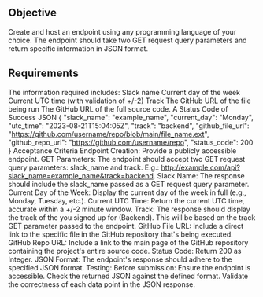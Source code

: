 ## Objective
Create and host an endpoint using any programming language of your choice.
The endpoint should take two GET request query parameters and return specific information in JSON format.

## Requirements
The information required includes:
Slack name
Current day of the week
Current UTC time (with validation of +/-2)
Track
The GitHub URL of the file being run
The GitHub URL of the full source code.
A  Status Code of Success
JSON
{
  "slack_name": "example_name",
  "current_day": "Monday",
  "utc_time": "2023-08-21T15:04:05Z",
  "track": "backend",
  "github_file_url": "https://github.com/username/repo/blob/main/file_name.ext",
  "github_repo_url": "https://github.com/username/repo",
  "status_code": 200
}
Acceptance Criteria
Endpoint Creation: Provide a publicly accessible endpoint.
GET Parameters: The endpoint should accept two GET request query parameters: slack_name and track.
       E.g.: http://example.com/api?slack_name=example_name&track=backend.
Slack Name: The response should include the slack_name passed as a GET request query parameter.
Current Day of the Week: Display the current day of the week in full (e.g., Monday, Tuesday, etc.).
Current UTC Time: Return the current UTC time, accurate within a +/-2 minute window.
Track: The response should display the track of the you signed up for (Backend). This will be based on the track GET parameter passed to the endpoint.
GitHub File URL: Include a direct link to the specific file in the GitHub repository that's being executed.
GitHub Repo URL: Include a link to the main page of the GitHub repository containing the project's entire source code.
Status Code: Return 200 as Integer.
JSON Format: The endpoint's response should adhere to the specified JSON format.
Testing: Before submission:
Ensure the endpoint is accessible.
Check the returned JSON against the defined format.
Validate the correctness of each data point in the JSON response.
